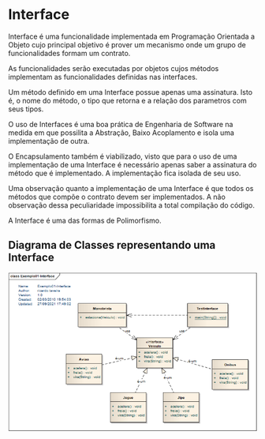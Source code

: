 # Interface 

> 
Interface é uma funcionalidade implementada em Programação Orientada a Objeto cujo principal objetivo é prover um mecanismo onde um grupo de funcionalidades formam um contrato. 
>
>
As funcionalidades serão executadas por objetos cujos métodos implementam as funcionalidades definidas nas interfaces.
>
>
Um método definido em uma Interface possue apenas uma assinatura. Isto é, o nome do método, o tipo que retorna e a relação dos parametros com seus tipos.
>
>
O uso de Interfaces é uma boa prática de Engenharia de Software na medida em que possilita a Abstração, Baixo Acoplamento e isola uma implementação de outra.
>
>
O Encapsulamento também é viabilizado, visto que para o uso de uma implementação de uma Interface é necessário apenas saber a assinatura do método que é implementado. A implementação fica isolada de seu uso.
>
>
Uma observação quanto a implementação de uma Interface é que todos os métodos que compõe o contrato devem ser implementados. A não observação dessa peculiaridade impossibilita a total compilação do código.
>
>
A Interface é uma das formas de Polimorfismo.
>
 

 

## Diagrama de Classes representando uma Interface

![This is a alt text.](/figuras/interface.png "Interface.")